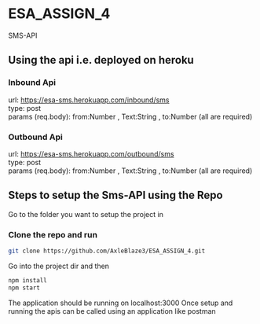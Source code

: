 # ESA_ASSIGN_4
SMS-API



## Using the api i.e. deployed on heroku
### Inbound Api

url: <https://esa-sms.herokuapp.com/inbound/sms>  <br />
type: post <br />
params (req.body): from:Number , Text:String , to:Number (all are required)

### Outbound Api

url: <https://esa-sms.herokuapp.com/outbound/sms>  <br />
type: post  <br />
params (req.body): from:Number , Text:String , to:Number (all are required)


## Steps to setup the Sms-API using the Repo
Go to the folder you want to setup the project in
### Clone the repo and run
```bash
git clone https://github.com/AxleBlaze3/ESA_ASSIGN_4.git
```
Go into the project dir and then
```bash
npm install
npm start
```
The application should be running on localhost:3000
Once setup and running the apis can be called using an application like postman



